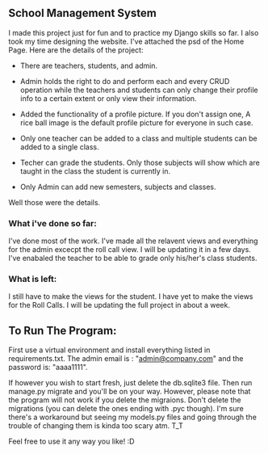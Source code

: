 ## School Management System

I made this project just for fun and to practice my Django skills so far. I also took my time designing the website. I've attached the psd of the Home Page. Here are the details of the project:

* There are teachers, students, and admin.

* Admin holds the right to do and perform each and every CRUD operation while the teachers and students can only change their profile info to a certain extent or only view their information.

* Added the functionality of a profile picture. If you don't assign one, A rice ball image is the default profile picture for everyone in such case.

* Only one teacher can be added to a class and multiple students can be added to a single class.

* Techer can grade the students. Only those subjects will show which are taught in the class the student is currently in.

* Only Admin can add new semesters, subjects and classes.

Well those were the details.

### What i've done so far:

I've done most of the work. I've made all the relavent views and everything for the admin excecpt the roll call view. I will be updating it in a few days. I've enabaled the teacher to be able to grade only his/her's class students.

### What is left:

I still have to make the views for the student. I have yet to make the views for the Roll Calls. I will be updating the full project in about a week.


## To Run The Program:

First use a virtual environment and install everything listed in requirements.txt. The admin email is : "admin@company.com" and the password is: "aaaa1111".

If however you wish to start fresh, just delete the db.sqlite3 file. Then run manage.py migrate and you'll be on your way. However, please note that the program will not work if you delete the migraions. Don't delete the migrations (you can delete the ones ending with .pyc though). I'm sure there's a workaround but seeing my models.py files and going through the trouble of changing them is kinda too scary atm. T_T



Feel free to use it any way you like! :D
